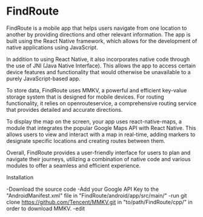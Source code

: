 # FindRoute
FindRoute is a mobile app that helps users navigate from one location to another by providing directions and other relevant information. The app is built using the React Native framework, which allows for the development of native applications using JavaScript.

In addition to using React Native, it also incorporates native code through the use of JNI (Java Native Interface). This allows the app to access certain device features and functionality that would otherwise be unavailable to a purely JavaScript-based app.

To store data, FindRoute uses MMKV, a powerful and efficient key-value storage system that is designed for mobile devices. For routing functionality, it relies on openrouteservice, a comprehensive routing service that provides detailed and accurate directions.

To display the map on the screen, your app uses react-native-maps, a module that integrates the popular Google Maps API with React Native. This allows users to view and interact with a map in real-time, adding markers to designate specific locations and creating routes between them.

Overall, FindRoute provides a user-friendly interface for users to plan and navigate their journeys, utilizing a combination of native code and various modules to offer a seamless and efficient experience.



Installation 

-Download the source code
-Add your Google API Key to the "AndroidManifest.xml" file in "FindRoute/android/app/src/main/"
-run git clone https://github.com/Tencent/MMKV.git in "to/path/FindRoute/cpp/" in order to download MMKV.
-edit
